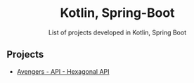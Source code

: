 

 <div align="center">
  <h1 align="center">Kotlin, Spring-Boot</h1>
</div>
<p align="center">
   List of projects developed in Kotlin, Spring Boot
    <br />
 </p>

## Projects
- [Avengers - API - Hexagonal API](https://github.com/carloscazelattojr/avengers-api-hexagonal)


